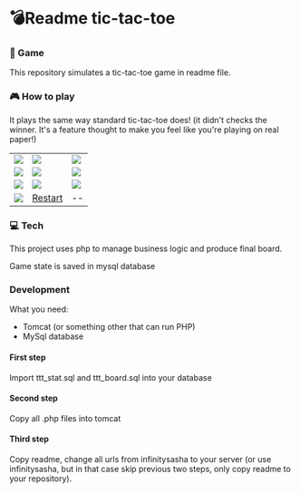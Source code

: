 # :bomb:Readme tic-tac-toe

### :space_invader: Game
This repository simulates a tic-tac-toe game in readme file.

### :video_game: How to play
It plays the same way standard tic-tac-toe does! (it didn't checks the winner. It's a feature thought to make you feel like you're playing on real paper!)

<table>
      <tr>
        <td>
          <a href="http://infinitysasha.altervista.org/tic-tac-toe/index.php?x=1&y=1&action=move">
            <img src="http://infinitysasha.altervista.org/tic-tac-toe/index.php?x=1&y=1&action=view">
          </a>
        </td>
        <td>
          <a href="http://infinitysasha.altervista.org/tic-tac-toe/index.php?x=2&y=1&action=move">
            <img src="http://infinitysasha.altervista.org/tic-tac-toe/index.php?x=2&y=1&action=view">
          </a>
        </td>
        <td>
          <a href="http://infinitysasha.altervista.org/tic-tac-toe/index.php?x=3&y=1&action=move">
            <img src="http://infinitysasha.altervista.org/tic-tac-toe/index.php?x=3&y=1&action=view">
          </a>
        </td>
      </tr>
      <tr>
        <td>
          <a href="http://infinitysasha.altervista.org/tic-tac-toe/index.php?x=1&y=2&action=move">
            <img src="http://infinitysasha.altervista.org/tic-tac-toe/index.php?x=1&y=2&action=view">
          </a>
        </td>
        <td>
          <a href="http://infinitysasha.altervista.org/tic-tac-toe/index.php?x=2&y=2&action=move">
            <img src="http://infinitysasha.altervista.org/tic-tac-toe/index.php?x=2&y=2&action=view">
          </a>
        </td>
        <td>
          <a href="http://infinitysasha.altervista.org/tic-tac-toe/index.php?x=3&y=2&action=move">
            <img src="http://infinitysasha.altervista.org/tic-tac-toe/index.php?x=3&y=2&action=view">
          </a>
        </td>
      </tr>
      <tr>
        <td>
          <a href="http://infinitysasha.altervista.org/tic-tac-toe/index.php?x=1&y=3&action=move">
            <img src="http://infinitysasha.altervista.org/tic-tac-toe/index.php?x=1&y=3&action=view">
          </a>
        </td>
        <td>
          <a href="http://infinitysasha.altervista.org/tic-tac-toe/index.php?x=2&y=3&action=move">
            <img src="http://infinitysasha.altervista.org/tic-tac-toe/index.php?x=2&y=3&action=view">
          </a>
        </td>
        <td>
          <a href="http://infinitysasha.altervista.org/tic-tac-toe/index.php?x=3&y=3&action=move">
            <img src="http://infinitysasha.altervista.org/tic-tac-toe/index.php?x=3&y=3&action=view">
          </a>
        </td>
      </tr>
      <tr>
        <td>
          <img src="http://infinitysasha.altervista.org/tic-tac-toe/utils.php?action=currentPlayer">
        </td>
        <td>
          <a href="http://infinitysasha.altervista.org/tic-tac-toe/index.php?action=restart">
            Restart
          </a>
        </td>
        <td>
           --
        </td>
      </tr>
    </table>

### :computer: Tech
This project uses php to manage business logic and produce final board.

Game state is saved in mysql database

### Development
What you need:
- Tomcat (or something other that can run PHP)
- MySql database

#### First step
Import ttt_stat.sql and ttt_board.sql into your database

#### Second step
Copy all .php files into tomcat

#### Third step
Copy readme, change all urls from infinitysasha to your server (or use infinitysasha, but in that case skip previous two steps, only copy readme to your repository).
